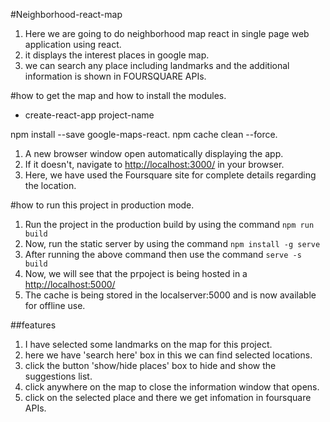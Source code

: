 #Neighborhood-react-map
1. Here we are going to do neighborhood map react in single page web application using react.
2. it displays the interest places in google map. 
3. we can search any place including landmarks and the additional information is shown in FOURSQUARE APIs.

#how to get the map and how to install the modules.
* create-react-app project-name

npm install --save google-maps-react.
npm cache clean --force.
1.  A new browser window open automatically displaying the app.  
2. If it doesn't, navigate to [http://localhost:3000/](http://localhost:3000/) in your browser.
3. Here, we have used the Foursquare site for complete details regarding the location.

#how to run this project in production mode.
1. Run the project in the production build by using the command `npm run build`
2. Now, run the static server by using the command `npm install -g serve`
3. After running the above command then use the command `serve -s build`
4. Now, we will see that the prpoject is being hosted in a [http://localhost:5000/](http://localhost:5000/)
5. The cache is being stored in the localserver:5000 and is now available for offline use.

##features
1. I have selected some landmarks on the map for this project.
2. here we have 'search here' box in this we can find selected locations.
3. click the button 'show/hide places' box to hide and show the suggestions list.
4. click anywhere on the map to close the information window that opens.
5. click on the selected place and there we get infomation in foursquare APIs.
